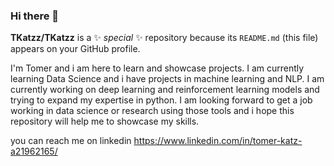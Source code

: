 ### Hi there 👋

**TKatzz/TKatzz** is a ✨ _special_ ✨ repository because its `README.md` (this file) appears on your GitHub profile.

I'm Tomer and i am here to learn and showcase projects. I am currently learning Data Science and i have projects in machine learning and NLP.
I am currently working on deep learning and reinforcement learning models and trying to expand my expertise in python.
I am looking forward to get a job working in data science or research using those tools and i hope this repository will help me to showcase my skills.

you can reach me on linkedin https://www.linkedin.com/in/tomer-katz-a21962165/

<!--


Here are some ideas to get you started:

- 🔭 I’m currently working on ...
- 🌱 I’m currently learning ...
- 👯 I’m looking to collaborate on ...
- 🤔 I’m looking for help with ...
- 💬 Ask me about ...
- 📫 How to reach me: ...
- 😄 Pronouns: ...
- ⚡ Fun fact: ...
-->
